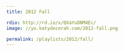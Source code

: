 ```yaml
---
title: 2012 Fall

rdio: http://rd.io/x/QXaYuDNM4Ec/
image: //yo.katydecorah.com/2012-fall.png

permalink: /playlists/2012/fall/
---
```


